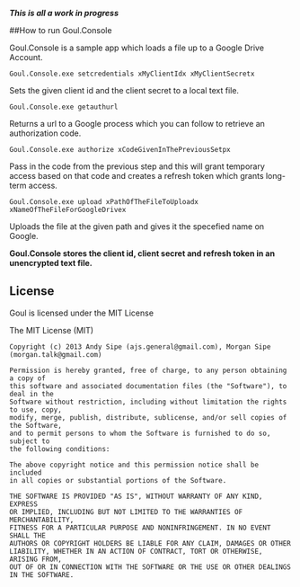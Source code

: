 ***This is all a work in progress***

##How to run Goul.Console

Goul.Console is a sample app which loads a file up to a Google Drive Account.

    Goul.Console.exe setcredentials xMyClientIdx xMyClientSecretx
    
Sets the given client id and the client secret to a local text file.

    Goul.Console.exe getauthurl

Returns a url to a Google process which you can follow to retrieve an authorization code.

    Goul.Console.exe authorize xCodeGivenInThePreviousSetpx

Pass in the code from the previous step and this will grant temporary access based on that code and creates a refresh token which grants long-term access.

    Goul.Console.exe upload xPathOfTheFileToUploadx xNameOfTheFileForGoogleDrivex
    
Uploads the file at the given path and gives it the specefied name on Google.


**Goul.Console stores the client id, client secret and refresh token in an unencrypted text file.**



License
---

Goul is licensed under the MIT License

The MIT License (MIT)

    Copyright (c) 2013 Andy Sipe (ajs.general@gmail.com), Morgan Sipe (morgan.talk@gmail.com)

    Permission is hereby granted, free of charge, to any person obtaining a copy of 
    this software and associated documentation files (the "Software"), to deal in the 
    Software without restriction, including without limitation the rights to use, copy, 
    modify, merge, publish, distribute, sublicense, and/or sell copies of the Software, 
    and to permit persons to whom the Software is furnished to do so, subject to 
    the following conditions:
  
    The above copyright notice and this permission notice shall be included 
    in all copies or substantial portions of the Software.

    THE SOFTWARE IS PROVIDED "AS IS", WITHOUT WARRANTY OF ANY KIND, EXPRESS 
    OR IMPLIED, INCLUDING BUT NOT LIMITED TO THE WARRANTIES OF MERCHANTABILITY, 
    FITNESS FOR A PARTICULAR PURPOSE AND NONINFRINGEMENT. IN NO EVENT SHALL THE 
    AUTHORS OR COPYRIGHT HOLDERS BE LIABLE FOR ANY CLAIM, DAMAGES OR OTHER 
    LIABILITY, WHETHER IN AN ACTION OF CONTRACT, TORT OR OTHERWISE, ARISING FROM, 
    OUT OF OR IN CONNECTION WITH THE SOFTWARE OR THE USE OR OTHER DEALINGS IN THE SOFTWARE.
